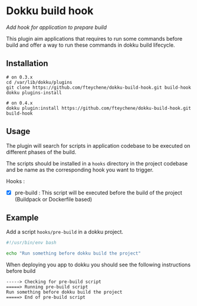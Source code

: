 # Dokku build hook

*Add hook for application to prepare build*

This plugin aim applications that requires to run some commands before build and offer a way to run these commands in dokku build lifecycle.

## Installation

```shell
# on 0.3.x
cd /var/lib/dokku/plugins
git clone https://github.com/fteychene/dokku-build-hook.git build-hook
dokku plugins-install

# on 0.4.x
dokku plugin:install https://github.com/fteychene/dokku-build-hook.git build-hook
```

## Usage

The plugin will search for scripts in application codebase to be executed on different phases of the build.

The scripts should be installed in a `hooks` directory in the project codebase and be name as the corresponding hook you want to trigger.

Hooks :
 - [x] pre-build : This script will be executed before the build of the project (Buildpack or Dockerfile based)


## Example

Add a script `hooks/pre-build` in a dokku project.
```bash
#!/usr/bin/env bash

echo "Run something before dokku build the project"
```

When deploying you app to dokku you should see the following instructions before build
```
-----> Checking for pre-build script
=====> Running pre-build script
Run something before dokku build the project
=====> End of pre-build script
```
